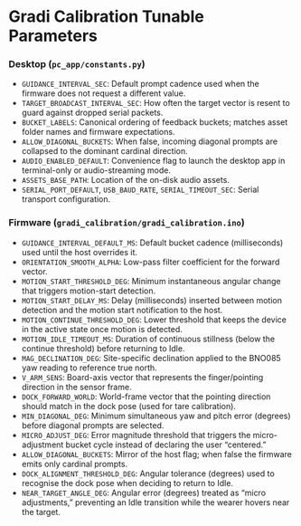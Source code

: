 # Gradi Calibration Tunable Parameters

### Desktop (`pc_app/constants.py`)
- `GUIDANCE_INTERVAL_SEC`: Default prompt cadence used when the firmware does not request a different value.
- `TARGET_BROADCAST_INTERVAL_SEC`: How often the target vector is resent to guard against dropped serial packets.
- `BUCKET_LABELS`: Canonical ordering of feedback buckets; matches asset folder names and firmware expectations.
- `ALLOW_DIAGONAL_BUCKETS`: When false, incoming diagonal prompts are collapsed to the dominant cardinal direction.
- `AUDIO_ENABLED_DEFAULT`: Convenience flag to launch the desktop app in terminal-only or audio-streaming mode.
- `ASSETS_BASE_PATH`: Location of the on-disk audio assets.
- `SERIAL_PORT_DEFAULT`, `USB_BAUD_RATE`, `SERIAL_TIMEOUT_SEC`: Serial transport configuration.

### Firmware (`gradi_calibration/gradi_calibration.ino`)
- `GUIDANCE_INTERVAL_DEFAULT_MS`: Default bucket cadence (milliseconds) used until the host overrides it.
- `ORIENTATION_SMOOTH_ALPHA`: Low-pass filter coefficient for the forward vector.
- `MOTION_START_THRESHOLD_DEG`: Minimum instantaneous angular change that triggers motion-start detection.
- `MOTION_START_DELAY_MS`: Delay (milliseconds) inserted between motion detection and the motion start notification to the host.
- `MOTION_CONTINUE_THRESHOLD_DEG`: Lower threshold that keeps the device in the active state once motion is detected.
- `MOTION_IDLE_TIMEOUT_MS`: Duration of continuous stillness (below the continue threshold) before returning to Idle.
- `MAG_DECLINATION_DEG`: Site-specific declination applied to the BNO085 yaw reading to reference true north.
- `V_ARM_SENS`: Board-axis vector that represents the finger/pointing direction in the sensor frame.
- `DOCK_FORWARD_WORLD`: World-frame vector that the pointing direction should match in the dock pose (used for tare calibration).
- `MIN_DIAGONAL_DEG`: Minimum simultaneous yaw and pitch error (degrees) before diagonal prompts are selected.
- `MICRO_ADJUST_DEG`: Error magnitude threshold that triggers the micro-adjustment bucket cycle instead of declaring the user “centered.”
- `ALLOW_DIAGONAL_BUCKETS`: Mirror of the host flag; when false the firmware emits only cardinal prompts.
- `DOCK_ALIGNMENT_THRESHOLD_DEG`: Angular tolerance (degrees) used to recognise the dock pose when deciding to return to Idle.
- `NEAR_TARGET_ANGLE_DEG`: Angular error (degrees) treated as “micro adjustments,” preventing an Idle transition while the wearer hovers near the target.
